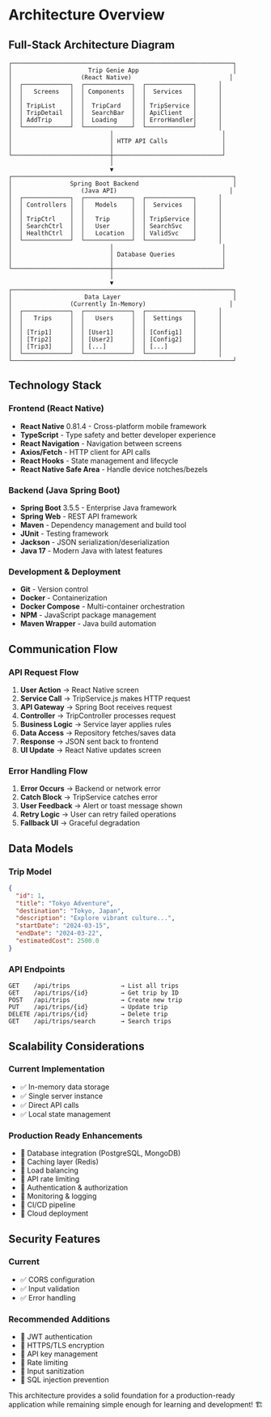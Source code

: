 # Architecture Overview

## Full-Stack Architecture Diagram

```
┌─────────────────────────────────────────────────────────────┐
│                     Trip Genie App                          │
│                   (React Native)                           │
│  ┌─────────────┐  ┌─────────────┐  ┌─────────────┐      │
│  │   Screens   │  │ Components  │  │  Services   │      │
│  │             │  │             │  │             │      │
│  │ TripList    │  │  TripCard   │  │ TripService │      │
│  │ TripDetail  │  │  SearchBar  │  │ ApiClient   │      │
│  │ AddTrip     │  │  Loading    │  │ ErrorHandler│      │
│  └─────────────┘  └─────────────┘  └─────────────┘      │
│                           │                              │
│                           │ HTTP API Calls               │
│                           │                              │
└───────────────────────────┼──────────────────────────────┘
                            │
                            ▼
┌─────────────────────────────────────────────────────────────┐
│                Spring Boot Backend                          │
│                   (Java API)                               │
│  ┌─────────────┐  ┌─────────────┐  ┌─────────────┐      │
│  │ Controllers │  │   Models    │  │  Services   │      │
│  │             │  │             │  │             │      │
│  │ TripCtrl    │  │   Trip      │  │ TripService │      │
│  │ SearchCtrl  │  │   User      │  │ SearchSvc   │      │
│  │ HealthCtrl  │  │   Location  │  │ ValidSvc    │      │
│  └─────────────┘  └─────────────┘  └─────────────┘      │
│                           │                              │
│                           │ Database Queries             │
│                           │                              │
└───────────────────────────┼──────────────────────────────┘
                            │
                            ▼
┌─────────────────────────────────────────────────────────────┐
│                    Data Layer                               │
│                (Currently In-Memory)                       │
│  ┌─────────────┐  ┌─────────────┐  ┌─────────────┐      │
│  │   Trips     │  │   Users     │  │  Settings   │      │
│  │             │  │             │  │             │      │
│  │ [Trip1]     │  │ [User1]     │  │ [Config1]   │      │
│  │ [Trip2]     │  │ [User2]     │  │ [Config2]   │      │
│  │ [Trip3]     │  │ [...]       │  │ [...]       │      │
│  └─────────────┘  └─────────────┘  └─────────────┘      │
└─────────────────────────────────────────────────────────────┘
```

## Technology Stack

### Frontend (React Native)
- **React Native** 0.81.4 - Cross-platform mobile framework
- **TypeScript** - Type safety and better developer experience
- **React Navigation** - Navigation between screens
- **Axios/Fetch** - HTTP client for API calls
- **React Hooks** - State management and lifecycle
- **React Native Safe Area** - Handle device notches/bezels

### Backend (Java Spring Boot)
- **Spring Boot** 3.5.5 - Enterprise Java framework
- **Spring Web** - REST API framework
- **Maven** - Dependency management and build tool
- **JUnit** - Testing framework
- **Jackson** - JSON serialization/deserialization
- **Java 17** - Modern Java with latest features

### Development & Deployment
- **Git** - Version control
- **Docker** - Containerization
- **Docker Compose** - Multi-container orchestration
- **NPM** - JavaScript package management
- **Maven Wrapper** - Java build automation

## Communication Flow

### API Request Flow
1. **User Action** → React Native screen
2. **Service Call** → TripService.js makes HTTP request
3. **API Gateway** → Spring Boot receives request
4. **Controller** → TripController processes request
5. **Business Logic** → Service layer applies rules
6. **Data Access** → Repository fetches/saves data
7. **Response** → JSON sent back to frontend
8. **UI Update** → React Native updates screen

### Error Handling Flow
1. **Error Occurs** → Backend or network error
2. **Catch Block** → TripService catches error
3. **User Feedback** → Alert or toast message shown
4. **Retry Logic** → User can retry failed operations
5. **Fallback UI** → Graceful degradation

## Data Models

### Trip Model
```json
{
  "id": 1,
  "title": "Tokyo Adventure",
  "destination": "Tokyo, Japan",
  "description": "Explore vibrant culture...",
  "startDate": "2024-03-15",
  "endDate": "2024-03-22",
  "estimatedCost": 2500.0
}
```

### API Endpoints
```
GET    /api/trips              → List all trips
GET    /api/trips/{id}         → Get trip by ID
POST   /api/trips              → Create new trip
PUT    /api/trips/{id}         → Update trip
DELETE /api/trips/{id}         → Delete trip
GET    /api/trips/search       → Search trips
```

## Scalability Considerations

### Current Implementation
- ✅ In-memory data storage
- ✅ Single server instance
- ✅ Direct API calls
- ✅ Local state management

### Production Ready Enhancements
- 🔄 Database integration (PostgreSQL, MongoDB)
- 🔄 Caching layer (Redis)
- 🔄 Load balancing
- 🔄 API rate limiting
- 🔄 Authentication & authorization
- 🔄 Monitoring & logging
- 🔄 CI/CD pipeline
- 🔄 Cloud deployment

## Security Features

### Current
- ✅ CORS configuration
- ✅ Input validation
- ✅ Error handling

### Recommended Additions
- 🔐 JWT authentication
- 🔐 HTTPS/TLS encryption
- 🔐 API key management
- 🔐 Rate limiting
- 🔐 Input sanitization
- 🔐 SQL injection prevention

This architecture provides a solid foundation for a production-ready application while remaining simple enough for learning and development! 🏗️